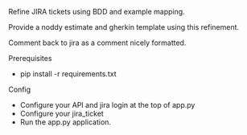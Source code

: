 Refine JIRA tickets using BDD and example mapping.

Provide a noddy estimate and gherkin template using this refinement.

Comment back to jira as a comment nicely formatted.

Prerequisites
* pip install -r requirements.txt

Config
* Configure your API and jira login at the top of app.py
* Configure your jira_ticket
* Run the app.py application.
